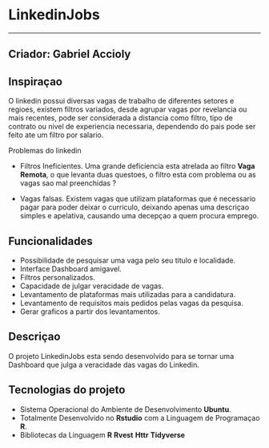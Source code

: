 # LinkedinJobs
---
Criador: Gabriel Accioly
---
## Inspiraçao
O linkedin possui diversas vagas de trabalho de diferentes setores e regioes, existem filtros variados, desde agrupar vagas por revelancia ou mais recentes, pode ser considerada a distancia como filtro, tipo de contrato ou nivel de experiencia necessaria, dependendo do pais pode ser feito ate um filtro por salario.

Problemas do linkedin
- Filtros Ineficientes. Uma grande deficiencia esta atrelada ao filtro **Vaga Remota**, o que levanta duas questoes, o filtro esta com problema ou as vagas sao mal preenchidas ?

- Vagas falsas. Existem vagas que utilizam plataformas que é necessario pagar para poder deixar o curriculo, deixando apenas uma descriçao simples e apelativa, causando uma decepçao a quem procura emprego.

## Funcionalidades
- Possibilidade de pesquisar uma vaga pelo seu titulo e localidade.
- Interface Dashboard amigavel.
- Filtros personalizados.
- Capacidade de julgar veracidade de vagas.
- Levantamento de plataformas mais utilizadas para a candidatura.
- Levantamento de requisitos mais pedidos pelas vagas da pesquisa.
- Gerar graficos a partir dos levantamentos.

## Descriçao
O projeto LinkedinJobs esta sendo desenvolvido para se tornar uma Dashboard que julga a veracidade das vagas do Linkedin.

## Tecnologias do projeto
- Sistema Operacional do Ambiente de Desenvolvimento **Ubuntu**.
- Totalmente Desenvolvido no **Rstudio** com a Linguagem de Programaçao **R**.
- Bibliotecas da Linguagem **R** **Rvest** **Httr** **Tidyverse**


